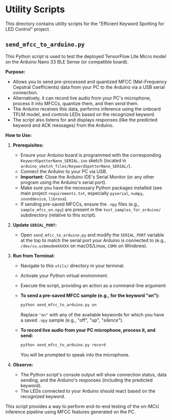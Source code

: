 # Utility Scripts

This directory contains utility scripts for the "Efficient Keyword Spotting for LED Control" project.

## `send_mfcc_to_arduino.py`

This Python script is used to test the deployed TensorFlow Lite Micro model on the Arduino Nano 33 BLE Sense (or compatible board).

**Purpose:**

- Allows you to send pre-processed and quantized MFCC (Mel-Frequency Cepstral Coefficients) data from your PC to the Arduino via a USB serial connection.
- Alternatively, it can record live audio from your PC's microphone, process it into MFCCs, quantize them, and then send them.
- The Arduino receives this data, performs inference using the onboard TFLM model, and controls LEDs based on the recognized keyword.
- The script also listens for and displays responses (like the predicted keyword and ACK messages) from the Arduino.

**How to Use:**

1.  **Prerequisites:**

    - Ensure your Arduino board is programmed with the corresponding `KeywordSpotterNano_SERIAL.ino` sketch (located in `arduino_sketch_files/KeywordSpotterNano_SERIAL/`).
    - Connect the Arduino to your PC via USB.
    - **Important:** Close the Arduino IDE's Serial Monitor (or any other program using the Arduino's serial port).
    - Make sure you have the necessary Python packages installed (see main project `requirements.txt`, especially `pyserial`, `numpy`, `sounddevice`, `librosa`).
    - If sending pre-saved MFCCs, ensure the `.npy` files (e.g., `sample_mfcc_on.npy`) are present in the `test_samples_for_arduino/` subdirectory (relative to this script).

2.  **Update `SERIAL_PORT`:**

    - Open `send_mfcc_to_arduino.py` and modify the `SERIAL_PORT` variable at the top to match the serial port your Arduino is connected to (e.g., `/dev/cu.usbmodemXXXXX` on macOS/Linux, `COMX` on Windows).

3.  **Run from Terminal:**

    - Navigate to this `utils/` directory in your terminal.
    - Activate your Python virtual environment.
    - Execute the script, providing an action as a command-line argument:

    - **To send a pre-saved MFCC sample (e.g., for the keyword "on"):**

      ```bash
      python send_mfcc_to_arduino.py on
      ```

      Replace `"on"` with any of the available keywords for which you have a saved `.npy` sample (e.g., "off", "up", "_silence_").

    - **To record live audio from your PC microphone, process it, and send:**
      ```bash
      python send_mfcc_to_arduino.py record
      ```
      You will be prompted to speak into the microphone.

4.  **Observe:**
    - The Python script's console output will show connection status, data sending, and the Arduino's responses (including the predicted keyword).
    - The LEDs connected to your Arduino should react based on the recognized keyword.

This script provides a way to perform end-to-end testing of the on-MCU inference pipeline using MFCC features generated on the PC.
